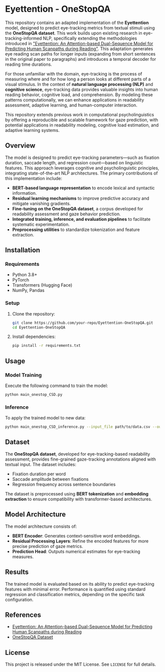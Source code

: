 # Eyettention - OneStopQA
This repository contains an adapted implementation of the **Eyettention** model, designed to predict eye-tracking metrics from textual stimuli using the **OneStopQA dataset**. This work builds upon existing research in eye-tracking-informed NLP, specifically extending the methodologies introduced in ["Eyettention: An Attention-based Dual-Sequence Model for Predicting Human Scanpaths during Reading"](https://arxiv.org/abs/2304.10784). This adaptation generates eye reading scan paths for longer inputs (expanding from short sentences in the original paper to paragraphs) and introduces a temporal decoder for reading time durations.

For those unfamiliar with the domain, eye-tracking is the process of measuring where and for how long a person looks at different parts of a visual stimulus. In the context of **natural language processing (NLP)** and **cognitive science**, eye-tracking data provides valuable insights into human reading behavior, cognitive load, and comprehension. By modeling these patterns computationally, we can enhance applications in readability assessment, adaptive learning, and human-computer interaction.

This repository extends previous work in computational psycholinguistics by offering a reproducible and scalable framework for gaze prediction, with potential applications in readability modeling, cognitive load estimation, and adaptive learning systems.

## Overview
The model is designed to predict eye-tracking parameters—such as fixation duration, saccade length, and regression count—based on linguistic features. This approach leverages cognitive and psycholinguistic principles, integrating state-of-the-art NLP architectures. The primary contributions of this implementation include:
- **BERT-based language representation** to encode lexical and syntactic information.
- **Residual learning mechanisms** to improve predictive accuracy and mitigate vanishing gradients.
- **Fine-tuning on the OneStopQA dataset**, a corpus developed for readability assessment and gaze behavior prediction.
- **Integrated training, inference, and evaluation pipelines** to facilitate systematic experimentation.
- **Preprocessing utilities** to standardize tokenization and feature extraction.

## Installation
### Requirements
- Python 3.8+
- PyTorch
- Transformers (Hugging Face)
- NumPy, Pandas

### Setup
1. Clone the repository:
   ```sh
   git clone https://github.com/your-repo/Eyettention-OneStopQA.git
   cd Eyettention-OneStopQA
   ```
2. Install dependencies:
   ```sh
   pip install -r requirements.txt
   ```

## Usage
### Model Training
Execute the following command to train the model:
```sh
python main_onestop_CSD.py
```

### Inference
To apply the trained model to new data:
```sh
python main_onestop_CSD_inference.py --input_file path/to/data.csv --output_file predictions.csv
```

## Dataset
The **OneStopQA dataset**, developed for eye-tracking-based readability assessment, provides fine-grained gaze-tracking annotations aligned with textual input. The dataset includes:
- Fixation duration per word
- Saccade amplitude between fixations
- Regression frequency across sentence boundaries

The dataset is preprocessed using **BERT tokenization** and **embedding extraction** to ensure compatibility with transformer-based architectures.

## Model Architecture
The model architecture consists of:
- **BERT Encoder**: Generates context-sensitive word embeddings.
- **Residual Processing Layers**: Refine the encoded features for more precise prediction of gaze metrics.
- **Prediction Head**: Outputs numerical estimates for eye-tracking measures.

## Results
The trained model is evaluated based on its ability to predict eye-tracking features with minimal error. Performance is quantified using standard regression and classification metrics, depending on the specific task configuration.

## References
- [Eyettention: An Attention-based Dual-Sequence Model for Predicting Human Scanpaths during Reading](https://arxiv.org/abs/2304.10784)
- [OneStopQA Dataset](https://github.com/berzak/onestop-qa)

## License
This project is released under the MIT License. See `LICENSE` for full details.

